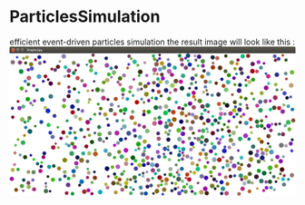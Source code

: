 # ParticlesSimulation
efficient event-driven particles simulation 
the result image will look like this : 
![](particles.png?raw=true)
